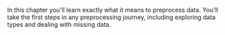 In this chapter you'll learn exactly what it means to preprocess data.
You'll take the first steps in any preprocessing journey, including exploring data types and dealing with missing data.

